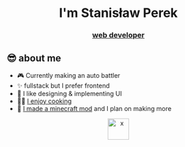 <h1 align="center">I'm Stanisław Perek</h1>
<h3 align="center"><a href="https://asasinmode.com/" target="_blank">web developer</a></h3>

## 😎 about me
- 🎮 Currently making an auto battler
- ✨ fullstack but I prefer frontend
- 🎨 I like designing & implementing UI
- 🧑‍🍳 [I enjoy cooking](https://github.com/asasinmode/recipemode)
- 👀 [I made a minecraft mod](https://github.com/asasinmode/wheelbarrow) and I plan on making more

<p align="center">
  <a href="https://x.com/asasinmode"><img alt="x" height="48px" src="https://cdn.worldvectorlogo.com/logos/x-2.svg"></a>
</p>
